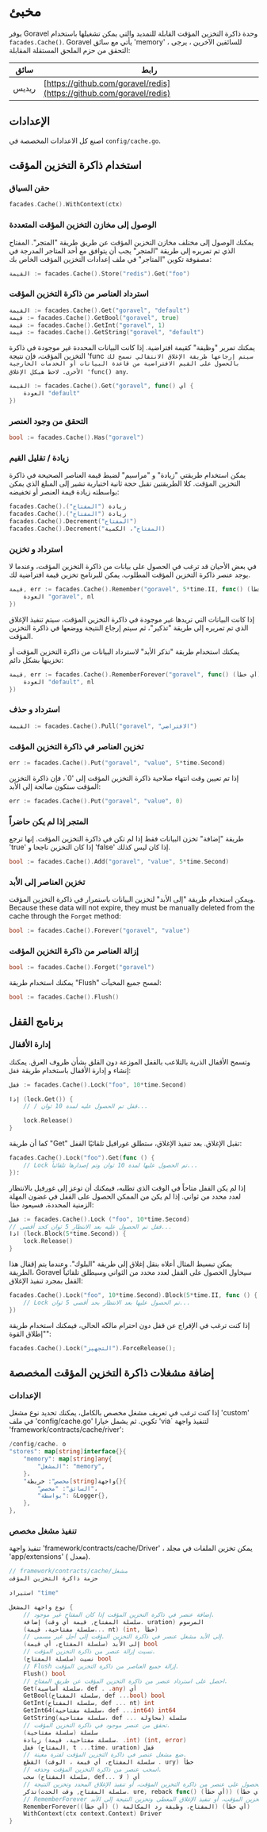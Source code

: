 # مخبئ

يوفر Goravel وحدة ذاكرة التخزين المؤقت القابلة للتمديد والتي يمكن تشغيلها باستخدام `facades.Cache()`. Goravel يأتي مع سائق 'memory'
، للسائقين الآخرين ، يرجى التحقق من حزم الملحق المستقلة المقابلة:

| سائق  | رابط                                                                                                 |
| ----- | ---------------------------------------------------------------------------------------------------- |
| ريديس | [https://github.com/goravel/redis](https://github.com/goravel/redis) |

## الإعدادات

اصنع كل الاعدادات المخصصة في `config/cache.go`.

## استخدام ذاكرة التخزين المؤقت

### حقن السياق

```go
facades.Cache().WithContext(ctx)
```

### الوصول إلى مخازن التخزين المؤقت المتعددة

يمكنك الوصول إلى مختلف مخازن التخزين المؤقت عن طريق طريقة "المتجر". المفتاح الذي تم تمريره إلى طريقة "المتجر" يجب أن يتوافق مع
أحد المتاجر المدرجة في مصفوفة تكوين "المتاجر" في ملف إعدادات التخزين المؤقت الخاص بك:

```go
القيمة := facades.Cache().Store("redis").Get("foo")
```

### استرداد العناصر من ذاكرة التخزين المؤقت

```go
القيمة := facades.Cache().Get("goravel", "default")
قيمة := facades.Cache().GetBool("goravel", true)
قيمة := facades.Cache().GetInt("goravel", 1)
قيمة := facades.Cache().GetString("goravel", "default")
```

يمكنك تمرير "وظيفة" كقيمة افتراضية. إذا كانت البيانات المحددة غير موجودة في ذاكرة التخزين المؤقت، فإن نتيجة 'func` سيتم إرجاعها
 طريقة الإغلاق الانتقالي تسمح لك بالحصول على القيم الافتراضية من قاعدة البيانات أو الخدمات الخارجية
الأخرى. لاحظ هيكل الإغلاق 'func() any`.

```go
القيمة := facades.Cache().Get("goravel", func() أي {
    العودة "default"
})
```

### التحقق من وجود العنصر

```go
bool := facades.Cache().Has("goravel")
```

### زيادة / تقليل القيم

يمكن استخدام طريقتي "زيادة" و "مراسيم" لضبط قيمة العناصر الصحيحة في ذاكرة التخزين المؤقت. كلا الطريقتين
تقبل حجة ثانية اختيارية تشير إلى المبلغ الذي يمكن بواسطته زيادة قيمة العنصر أو تخفيضه:

```go
facades.Cache().زيادة ("المفتاح")
facades.Cache().زيادة ("المفتاح")
facades.Cache().Decrement("المفتاح")
facades.Cache().Decrement("المفتاح"، الكمية)
```

### استرداد و تخزين

في بعض الأحيان قد ترغب في الحصول على بيانات من ذاكرة التخزين المؤقت، وعندما لا يوجد عنصر ذاكرة التخزين المؤقت المطلوب. يمكن للبرنامج
تخزين قيمة افتراضية لك.

```go
قيمة, err := facades.Cache().Remember("goravel", 5*time.II, func() (أي خطأ) {
    العودة "goravel", nl
})
```

إذا كانت البيانات التي تريدها غير موجودة في ذاكرة التخزين المؤقت، سيتم تنفيذ الإغلاق الذي تم تمريره إلى طريقة "تذكير"، ثم
سيتم إرجاع النتيجة ووضعها في ذاكرة التخزين المؤقت.

يمكنك استخدام طريقة "تذكر الأبد" لاسترداد البيانات من ذاكرة التخزين المؤقت أو تخزينها بشكل دائم:

```go
قيمة, err := facades.Cache().RememberForever("goravel", func() (أي خطأ) {
    العودة "default", nl
})
```

### استرداد و حذف

```go
القيمة := facades.Cache().Pull("goravel", "الافتراضي")
```

### تخزين العناصر في ذاكرة التخزين المؤقت

```go
err := facades.Cache().Put("goravel", "value", 5*time.Second)
```

إذا تم تعيين وقت انتهاء صلاحية ذاكرة التخزين المؤقت إلى '0\`، فإن ذاكرة التخزين المؤقت ستكون صالحة إلى الأبد:

```go
err := facades.Cache().Put("goravel", "value", 0)
```

### المتجر إذا لم يكن حاضراً

طريقة "إضافة" تخزن البيانات فقط إذا لم تكن في ذاكرة التخزين المؤقت. إنها ترجع 'true' إذا كان التخزين ناجحا و 'false' إذا كان
ليس كذلك.

```go
bool := facades.Cache().Add("goravel", "value", 5*time.Second)
```

### تخزين العناصر إلى الأبد

ويمكن استخدام طريقة "إلى الأبد" لتخزين البيانات باستمرار في ذاكرة التخزين المؤقت. Because these data will not expire, they must
be manually deleted from the cache through the `Forget` method:

```go
bool := facades.Cache().Forever("goravel", "value")
```

### إزالة العناصر من ذاكرة التخزين المؤقت

```go
bool := facades.Cache().Forget("goravel")
```

يمكنك استخدام طريقة "Flush" لمسح جميع المخبآت:

```go
bool := facades.Cache().Flush()
```

## برنامج القفل

### إدارة الأقفال

وتسمح الأقفال الذرية بالتلاعب بالقفل الموزعة دون القلق بشأن ظروف العرق. يمكنك إنشاء و
إدارة الأقفال باستخدام طريقة `قفل`:

```go
قفل := facades.Cache().Lock("foo", 10*time.Second)

إذا (lock.Get()) {
    // / قفل تم الحصول عليه لمدة 10 ثوان...

    lock.Release()
}
```

كما أن طريقة "Get" تقبل الإغلاق. بعد تنفيذ الإغلاق، ستطلق غورافيل تلقائيًا القفل:

```go
facades.Cache().Lock("foo").Get(func () {
    // Lock تم الحصول عليها لمدة 10 ثوان وتم إصدارها تلقائياً...
})؛
```

إذا لم يكن القفل متاحاً في الوقت الذي تطلبه، فيمكنك أن توعز إلى غورفيل بالانتظار لعدد محدد من
ثواني. إذا لم يكن من الممكن الحصول على القفل في غضون المهلة الزمنية المحددة، فسيعود `خطأ`:

```go
قفل := facades.Cache().Lock ("foo", 10*time.Second)
// قفل تم الحصول عليه بعد الانتظار 5 ثوان كحد أقصى...
اذا (lock.Block(5*time.Second)) {
    lock.Release()
}
```

يمكن تبسيط المثال أعلاه بنقل إغلاق إلى طريقة "البلوك". وعندما يتم إقفال هذا الطريقة،
Goravel سيحاول الحصول على القفل لعدد محدد من الثواني وسيطلق تلقائياً القفل
بمجرد تنفيذ الإغلاق:

```go
facades.Cache().Lock("foo", 10*time.Second).Block(5*time.II, func () {
    // Lock تم الحصول عليها بعد الانتظار بحد أقصى 5 ثوان...
})
```

إذا كنت ترغب في الإفراج عن قفل دون احترام مالكه الحالي، فيمكنك استخدام طريقة "إطلاق القوة":

```go
facades.Cache().Lock("التجهيز").ForceRelease();
```

## إضافة مشغلات ذاكرة التخزين المؤقت المخصصة

### الإعدادات

إذا كنت ترغب في تعريف مشغل مخصص بالكامل، يمكنك تحديد نوع مشغل 'custom' في ملف 'config/cache.go'
تكوين.
ثم يشمل خيارا 'via\` لتنفيذ واجهة 'framework/contracts/cache/river':

```go
/config/cache. o
"stores": map[string]interface{}{
    "memory": map[string]any{
        "المشغل": "memory",
    }،
    "مخصص": خريطة[string]واجهة{}{
        "السائق": "مخصص"،
        "بواسطة": &Logger{},
    },
},
```

### تنفيذ مشغل مخصص

تنفيذ واجهة 'framework/contracts/cache/Driver' ، يمكن تخزين الملفات في مجلد 'app/extensions' (
معدل).

```go
// framework/contracts/cache/مشغل
حزمة ذاكرة التخزين المؤقت

استيراد "time"

نوع واجهة المشغل {
    // إضافة عنصر في ذاكرة التخزين المؤقت إذا كان المفتاح غير موجود.
    إضافة (سلسلة المفتاح, قيمة أي وقت. uration) المرسوم
    (سلسلة مفتاحية، قيمة... nt) (int, خطأ)
    // إلى الأبد مشغل عنصر في ذاكرة التخزين المؤقت إلى أجل غير مسمى.
    إلى الأبد (سلسلة المفتاح، أي قيمة) bool
    // نسيت إزالة عنصر من ذاكرة التخزين المؤقت.
    نسيت (سلسلة المفتاح) bool
    // Flush إزالة جميع العناصر من ذاكرة التخزين المؤقت.
    Flush() bool
    // احصل على استرداد عنصر من ذاكرة التخزين المؤقت عن طريق المفتاح.
    Get(سلسلة أساسية، def . .any) أي
    GetBool(سلسلة المفتاح, def ...bool) bool
    GetInt(سلسلة المفتاح, def ... nt) int
    GetInt64(سلسلة مفتاحية، def ...int64) int64
    GetString(سلسلة مفتاحية، def ... محاولة) سلسلة
    // تحقق من عنصر موجود في ذاكرة التخزين المؤقت.
    سلسلة (سلسلة مفتاحية)
    زيادة (سلسلة مفتاحية، قيمة. .int) (int, error)
    قفل (المفتاح, t ...time. uration) قفل
    // ضع مشغل عنصر في ذاكرة التخزين المؤقت لفترة معينة.
    القطع (سلسلة المفتاح، أي قيمة ، الوقت . ury) خطأ
    // اسحب عنصر من ذاكرة التخزين المؤقت وحذفه.
    سحب (سلسلة المفتاح, def... لا ) أي
    // تذكر الحصول على عنصر من ذاكرة التخزين المؤقت، أو تنفيذ الإغلاق المحدد وتخزين النتيجة.
    تذكر(سلسلة المفتاح, وقت الحدث. ure, reback func() (أي خطأ)) (أي خطأ)
    // RememberForever احصل على عنصر من ذاكرة التخزين المؤقت، أو تنفيذ الإغلاق المعطى وتخزين النتيجة إلى الأبد.
    RememberForever(المفتاح، وظيفة رد المكالمة () (أي خطأ)) (أي خطأ)
    WithContext(ctx context.Context) Driver
}
```
